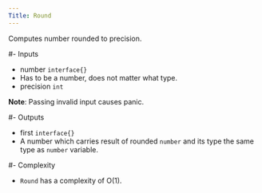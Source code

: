 ```yaml
---
Title: Round
---
```


Computes number rounded to precision.

#- Inputs
- number `interface{}`
- Has to be a number, does not matter what type.
- precision `int`

**Note**: Passing invalid input causes panic.

#- Outputs
- first `interface{}`
- A number which carries result of rounded `number` and its type the same type as `number` variable.

#- Complexity
- `Round` has a complexity of O(1).
